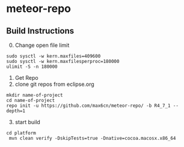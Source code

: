 # meteor-repo

## Build Instructions
0. Change open file limit

```
sudo sysctl -w kern.maxfiles=409600
sudo sysctl -w kern.maxfilesperproc=180000
ulimit -S -n 180000
```

1. Get Repo
2. clone git repos from eclipse.org

```
mkdir name-of-project
cd name-of-project
repo init -u https://github.com/max6cn/meteor-repo/ -b R4_7_1 --depth=1
```
3. start build
```
cd platform
 mvn clean verify -DskipTests=true -Dnative=cocoa.macosx.x86_64

```
